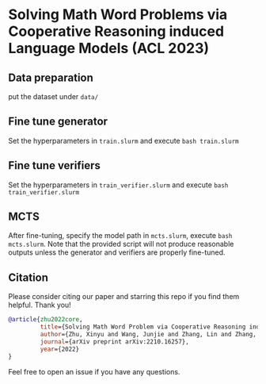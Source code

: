 # Solving Math Word Problems via Cooperative Reasoning induced Language Models (ACL 2023)
## Data preparation
put the dataset under `data/`
## Fine tune generator
Set the hyperparameters in `train.slurm` and execute `bash train.slurm`
## Fine tune verifiers
Set the hyperparameters in `train_verifier.slurm` and execute `bash train_verifier.slurm`
## MCTS
After fine-tuning, specify the model path in `mcts.slurm`, execute `bash mcts.slurm`. Note that the provided script will not produce reasonable outputs unless the generator and verifiers are properly fine-tuned.

## Citation
Please consider citing our paper and starring this repo if you find them helpful. Thank you!
```bibtex
@article{zhu2022core,
         title={Solving Math Word Problem via Cooperative Reasoning induced Language Models},
         author={Zhu, Xinyu and Wang, Junjie and Zhang, Lin and Zhang, Yuxiang and Gan, Ruyi and Zhang, Jiaxing and Yang, Yujiu},
         journal={arXiv preprint arXiv:2210.16257},
         year={2022}
}
```

Feel free to open an issue if you have any questions.